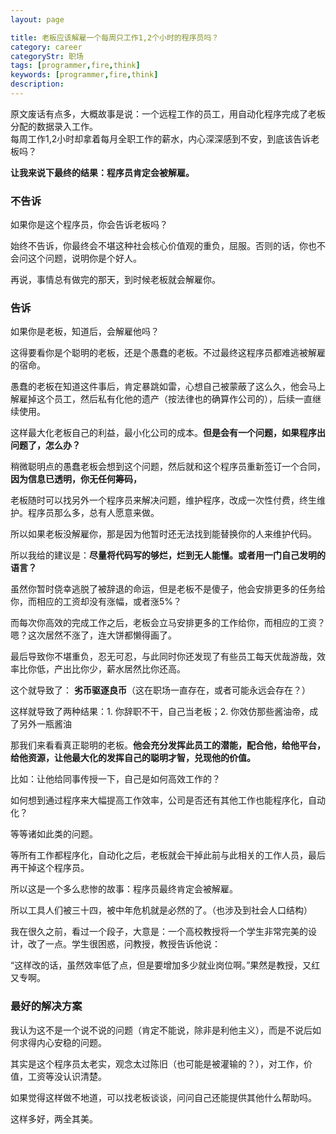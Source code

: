 ```yaml
---
layout: page

title: 老板应该解雇一个每周只工作1,2个小时的程序员吗？
category: career
categoryStr: 职场 
tags: [programmer,fire,think]
keywords: [programmer,fire,think]
description: 
---
```


原文废话有点多，大概故事是说：一个远程工作的员工，用自动化程序完成了老板分配的数据录入工作。  
每周工作1,2小时却拿着每月全职工作的薪水，内心深深感到不安，到底该告诉老板吗？  


**让我来说下最终的结果：程序员肯定会被解雇。**

### 不告诉
如果你是这个程序员，你会告诉老板吗？

始终不告诉，你最终会不堪这种社会核心价值观的重负，屈服。否则的话，你也不会问这个问题，说明你是个好人。

再说，事情总有做完的那天，到时候老板就会解雇你。



### 告诉
如果你是老板，知道后，会解雇他吗？

这得要看你是个聪明的老板，还是个愚蠢的老板。不过最终这程序员都难逃被解雇的宿命。

愚蠢的老板在知道这件事后，肯定暴跳如雷，心想自己被蒙蔽了这么久，他会马上解雇掉这个员工，然后私有化他的遗产（按法律也的确算作公司的），后续一直继续使用。

这样最大化老板自己的利益，最小化公司的成本。**但是会有一个问题，如果程序出问题了，怎么办？**

稍微聪明点的愚蠢老板会想到这个问题，然后就和这个程序员重新签订一个合同， **因为信息已透明，你无任何筹码，**

老板随时可以找另外一个程序员来解决问题，维护程序，改成一次性付费，终生维护。程序员那么多，总有人愿意来做。



所以如果老板没解雇你，那是因为他暂时还无法找到能替换你的人来维护代码。

所以我给的建议是：**尽量将代码写的够烂，烂到无人能懂。或者用一门自己发明的语言？**



虽然你暂时侥幸逃脱了被辞退的命运，但是老板不是傻子，他会安排更多的任务给你，而相应的工资却没有涨幅，或者涨5%？

而每次你高效的完成工作之后，老板会立马安排更多的工作给你，而相应的工资？嗯？这次居然不涨了，连大饼都懒得画了。

最后导致你不堪重负，忍无可忍，与此同时你还发现了有些员工每天优哉游哉，效率比你低，产出比你少，薪水居然比你还高。



这个就导致了： **劣币驱逐良币**（这在职场一直存在，或者可能永远会存在？）

这样就导致了两种结果：1. 你辞职不干，自己当老板；2. 你效仿那些酱油帝，成了另外一瓶酱油



那我们来看看真正聪明的老板。**他会充分发挥此员工的潜能，配合他，给他平台，给他资源，让他最大化的发挥自己的聪明才智，兑现他的价值。**

比如：让他给同事传授一下，自己是如何高效工作的？

如何想到通过程序来大幅提高工作效率，公司是否还有其他工作也能程序化，自动化？

等等诸如此类的问题。

等所有工作都程序化，自动化之后，老板就会干掉此前与此相关的工作人员，最后再干掉这个程序员。



所以这是一个多么悲惨的故事：程序员最终肯定会被解雇。

所以工具人们被三十四，被中年危机就是必然的了。（也涉及到社会人口结构）



我在很久之前，看过一个段子，大意是：一个高校教授将一个学生非常完美的设计，改了一点。学生很困惑，问教授，教授告诉他说：

“这样改的话，虽然效率低了点，但是要增加多少就业岗位啊。”果然是教授，又红又专啊。

### 最好的解决方案
我认为这不是一个说不说的问题（肯定不能说，除非是利他主义），而是不说后如何求得内心安稳的问题。

其实是这个程序员太老实，观念太过陈旧（也可能是被灌输的？），对工作，价值，工资等没认识清楚。

如果觉得这样做不地道，可以找老板谈谈，问问自己还能提供其他什么帮助吗。

这样多好，两全其美。